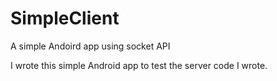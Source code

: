 # SimpleClient
A simple Andoird app using socket API

I wrote this simple Android app to test the server code I wrote.
